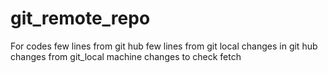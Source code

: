 # git_remote_repo
For codes 
few lines from git hub
few lines from git local
changes in git hub
changes from git_local machine
changes to check fetch
